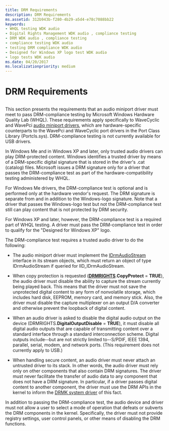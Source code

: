```yaml
---
title: DRM Requirements
description: DRM Requirements
ms.assetid: 312b943b-f280-4b29-a5d4-e78c7088bb22
keywords:
- WHQL testing WDK audio
- Digital Rights Management WDK audio , compliance testing
- DRM WDK audio , compliance testing
- compliance testing WDK audio
- testing DRM compliance WDK audio
- Designed for Windows XP logo test WDK audio
- logo tests WDK audio
ms.date: 04/20/2017
ms.localizationpriority: medium
---
```


# DRM Requirements


## <span id="drm_requirements"></span><span id="DRM_REQUIREMENTS"></span>


This section presents the requirements that an audio miniport driver must meet to pass DRM-compliance testing by Microsoft Windows Hardware Quality Lab (WHQL). These requirements apply specifically to WaveCyclic and WavePci [audio miniport drivers](audio-miniport-drivers.md), which are hardware-specific counterparts to the WavePci and WaveCyclic port drivers in the Port Class Library (Portcls.sys). DRM-compliance testing is not currently available for USB drivers.

In Windows Me and in Windows XP and later, only trusted audio drivers can play DRM-protected content. Windows identifies a trusted driver by means of a DRM-specific digital signature that is stored in the driver's .cat (catalog) files. Microsoft issues a DRM signature only for a driver that passes the DRM-compliance test as part of the hardware-compatibility testing administered by WHQL.

For Windows Me drivers, the DRM-compliance test is optional and is performed only at the hardware vendor's request. The DRM signature is separate from and in addition to the Windows-logo signature. Note that a driver that passes the Windows-logo test but not the DRM-compliance test still can play content that is not protected by DRM security.

For Windows XP and later, however, the DRM-compliance test is a required part of WHQL testing. A driver must pass the DRM-compliance test in order to qualify for the "Designed for Windows XP" logo.

The DRM-compliance test requires a trusted audio driver to do the following:

-   The audio miniport driver must implement the [IDrmAudioStream](https://msdn.microsoft.com/library/windows/hardware/ff536568) interface in its stream objects, which must return an object of type IDrmAudioStream if queried for IID\_IDrmAudioStream.

-   When copy protection is requested ([**DRMRIGHTS**](https://msdn.microsoft.com/library/windows/hardware/ff536355).**CopyProtect** = **TRUE**), the audio driver must disable the ability to capture the stream currently being played back. This means that the driver must not save the unprotected digital content to any form of nonvolatile storage, which includes hard disk, EEPROM, memory card, and memory stick. Also, the driver must disable the capture multiplexer on an output D/A converter and otherwise prevent the loopback of digital content.

-   When an audio driver is asked to disable the digital audio output on the device (DRMRIGHTS.**DigitalOutputDisable** = **TRUE**), it must disable all digital audio outputs that are capable of transmitting content over a standard interface through a standard interconnection scheme. Digital outputs include--but are not strictly limited to--S/PDIF, IEEE 1394, parallel, serial, modem, and network ports. (This requirement does not currently apply to USB.)

-   When handling secure content, an audio driver must never attach an untrusted driver to its stack. In other words, the audio driver must rely only on other components that also contain DRM signatures. The driver must never facilitate the transfer of audio data to any component that does not have a DRM signature. In particular, if a driver passes digital content to another component, the driver must use the DRM APIs in the kernel to inform the [DRMK system driver](kernel-mode-wdm-audio-components.md#drmk_system_driver) of this fact.

In addition to passing the DRM-compliance test, the audio device and driver must not allow a user to select a mode of operation that defeats or subverts the DRM components in the kernel. Specifically, the driver must not provide registry settings, user control panels, or other means of disabling the DRM functions.

 

 




